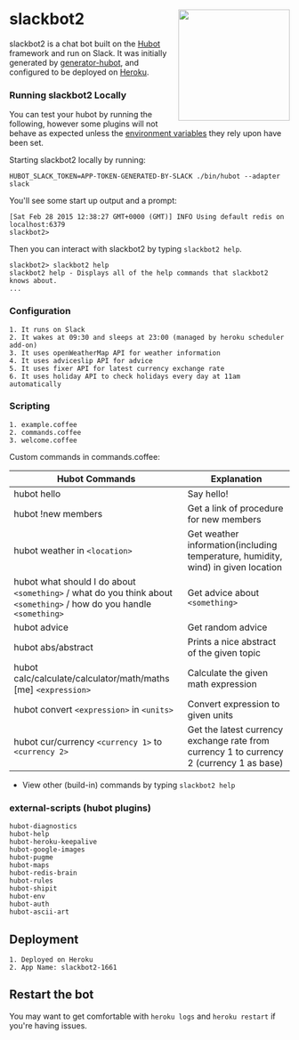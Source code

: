 # slackbot2 <img src="https://asobi-works.com/wp-content/uploads/2017/02/hubot.jpg" width="200" align="right">

slackbot2 is a chat bot built on the [Hubot][hubot] framework and run on Slack. It was
initially generated by [generator-hubot][generator-hubot], and configured to be
deployed on [Heroku][heroku].



[heroku]: http://www.heroku.com
[hubot]: http://hubot.github.com
[generator-hubot]: https://github.com/github/generator-hubot

### Running slackbot2 Locally

You can test your hubot by running the following, however some plugins will not
behave as expected unless the [environment variables](#configuration) they rely
upon have been set.

Starting slackbot2 locally by running:
	
    HUBOT_SLACK_TOKEN=APP-TOKEN-GENERATED-BY-SLACK ./bin/hubot --adapter slack
	
You'll see some start up output and a prompt:

    [Sat Feb 28 2015 12:38:27 GMT+0000 (GMT)] INFO Using default redis on localhost:6379
    slackbot2>

Then you can interact with slackbot2 by typing `slackbot2 help`.

    slackbot2> slackbot2 help
    slackbot2 help - Displays all of the help commands that slackbot2 knows about.
    ...

### Configuration

	1. It runs on Slack
	2. It wakes at 09:30 and sleeps at 23:00 (managed by heroku scheduler add-on)
	3. It uses openWeatherMap API for weather information
	4. It uses adviceslip API for advice
	5. It uses fixer API for latest currency exchange rate
	6. It uses holiday API to check holidays every day at 11am automatically

### Scripting

	1. example.coffee
	2. commands.coffee
	3. welcome.coffee
	
Custom commands in commands.coffee:

Hubot Commands | Explanation
-------------- | -----------
hubot hello | Say hello!
hubot !new members | Get a link of procedure for new members
hubot weather in `<location>` | Get weather information(including temperature, humidity, wind) in given location
hubot what should I do about `<something>` / what do you think about `<something>` / how do you handle `<something>` | Get advice about `<something>`   
hubot advice | Get random advice 
hubot abs/abstract | Prints a nice abstract of the given topic
hubot calc/calculate/calculator/math/maths [me] `<expression>` | Calculate the given math expression
hubot convert `<expression>` in `<units>` | Convert expression to given units
hubot cur/currency `<currency 1>` to `<currency 2>` | Get the latest currency exchange rate from currency 1 to currency 2 (currency 1 as base)

* View other (build-in) commands by typing `slackbot2 help`	

### external-scripts (hubot plugins)

	hubot-diagnostics
	hubot-help
	hubot-heroku-keepalive
	hubot-google-images
	hubot-pugme
	hubot-maps
	hubot-redis-brain
	hubot-rules
	hubot-shipit
	hubot-env
	hubot-auth
	hubot-ascii-art

## Deployment

	1. Deployed on Heroku
	2. App Name: slackbot2-1661

## Restart the bot

You may want to get comfortable with `heroku logs` and `heroku restart` if
you're having issues.
